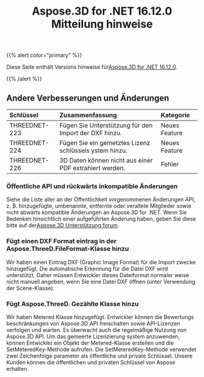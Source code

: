 ﻿---
title: Aspose.3D for .NET 16.12.0 Mitteilung hinweise
type: docs
weight: 10
url: /de/net/aspose-3d-for-net-16-12-0-release-notes/
---
{{% alert color="primary" %}} 

Diese Seite enthält Versions hinweise für[Aspose.3D for .NET 16.12.0](https://www.nuget.org/packages/Aspose.3D/16.12.0).

{{% /alert %}} 
## **Andere Verbesserungen und Änderungen**

|**Schlüssel**|**Zusammenfassung**|**Kategorie**|
|:- |:- |:- |
|THREEDNET-223|Fügen Sie Unterstützung für den Import der DXF hinzu.|Neues Feature|
|THREEDNET-224|Fügen Sie ein gemetztes Lizenz schlüssels ystem hinzu.|Neues Feature|
|THREEDNET-226|3D Daten können nicht aus einer PDF extrahiert werden.|Fehler|
### **Öffentliche API und rückwärts inkompatible Änderungen**
Siehe die Liste aller an der Öffentlichkeit vorgenommenen Änderungen API, z. B. hinzugefügte, umbenannte, entfernte oder veraltete Mitglieder sowie nicht abwärts kompatible Änderungen an Aspose.3D for .NET. Wenn Sie Bedenken hinsichtlich einer aufgeführten Änderung haben, geben Sie diese bitte auf der[Aspose.3D Unterstützung forum](https://forum.aspose.com/c/3d/18).
### **Fügt einen DXF Format eintrag in der Aspose.ThreeD.FileFormat-Klasse hinzu**
Wir haben einen Eintrag DXF (Graphic Image Format) für die Import zwecke hinzugefügt. Die automatische Erkennung für die Datei DXF wird unterstützt. Daher müssen Entwickler dieses Dateiformat normaler weise nicht manuell angeben, wenn Sie eine Datei DXF öffnen (unter Verwendung der Scene-Klasse).
### **Fügt Aspose.ThreeD. Gezählte Klasse hinzu**
Wir haben Metered Klasse hinzugefügt. Entwickler können die Bewertungs beschränkungen von Aspose.3D API freischalten sowie API-Lizenzen verfolgen und warten. Es überwacht auch die regelmäßige Nutzung von Aspose.3D API. Um das gemeerte Lizenzierung system anzuwenden, können Entwickler ein Objekt der Metered-Klasse erstellen und die SetMeteredKey-Methode aufrufen. Die SetMeteredKey-Methode verwendet zwei Zeichenfolge parameter als öffentliche und private Schlüssel. Unsere Kunden können die öffentlichen und privaten Schlüssel von Aspose erhalten.
